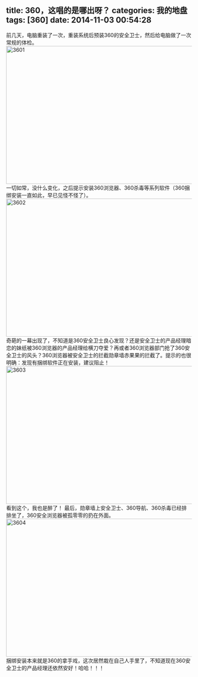 title: 360，这唱的是哪出呀？
categories: 我的地盘
tags: [360]
date: 2014-11-03 00:54:28
---
前几天，电脑重装了一次，重装系统后预装360的安全卫士，然后给电脑做了一次常规的体检。
<a href="http://uu126.cn/wp-content/uploads/2014/11/3601.jpg"><img class="alignnone wp-image-1194 size-large" src="http://uu126.cn/wp-content/uploads/2014/11/3601-600x375.jpg" alt="3601" width="600" height="375" /></a>
一切如常，没什么变化，之后提示安装360浏览器、360杀毒等系列软件（360捆绑安装一直如此，早已见怪不怪了）。
<a href="http://uu126.cn/wp-content/uploads/2014/11/3602.jpg"><img class="alignnone wp-image-1196 size-large" src="http://uu126.cn/wp-content/uploads/2014/11/3602-600x375.jpg" alt="3602" width="600" height="375" /></a>
奇葩的一幕出现了，不知道是360安全卫士良心发现？还是安全卫士的产品经理暗恋的妹纸被360浏览器的产品经理给横刀夺爱？再或者360浏览器部门抢了360安全卫士的风头？360浏览器被安全卫士的拦截勋章墙赤果果的拦截了。提示的也很明确：发现有捆绑软件正在安装，建议阻止！
<a href="http://uu126.cn/wp-content/uploads/2014/11/3603.jpg"><img class="alignnone wp-image-1197 size-large" src="http://uu126.cn/wp-content/uploads/2014/11/3603-600x375.jpg" alt="3603" width="600" height="375" /></a>
看到这个，我也是醉了！
最后，勋章墙上安全卫士、360导航、360杀毒已经排排坐了，360安全浏览器被孤零零的扔在外面。
<a href="http://uu126.cn/wp-content/uploads/2014/11/3604.jpg"><img class="alignnone wp-image-1198 size-large" src="http://uu126.cn/wp-content/uploads/2014/11/3604-600x375.jpg" alt="3604" width="600" height="375" /></a>
捆绑安装本来就是360的拿手戏，这次居然栽在自己人手里了，不知道现在360安全卫士的产品经理还依然安好！哈哈！！！
